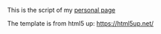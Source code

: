 This is the script of my [personal page](https://simongravelle.github.io/)

The template is from html5 up: https://html5up.net/


